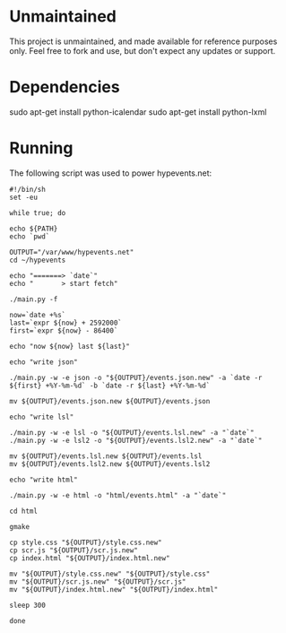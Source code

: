 Unmaintained
============

This project is unmaintained, and made available for reference purposes
only. Feel free to fork and use, but don't expect any updates or support.

Dependencies
============

sudo apt-get install python-icalendar
sudo apt-get install python-lxml

Running
=======

The following script was used to power hypevents.net:

```
#!/bin/sh
set -eu

while true; do

echo ${PATH}
echo `pwd`

OUTPUT="/var/www/hypevents.net"
cd ~/hypevents

echo "=======> `date`"
echo "       > start fetch"

./main.py -f

now=`date +%s`
last=`expr ${now} + 2592000`
first=`expr ${now} - 86400`

echo "now ${now} last ${last}"

echo "write json"

./main.py -w -e json -o "${OUTPUT}/events.json.new" -a `date -r ${first} +%Y-%m-%d` -b `date -r ${last} +%Y-%m-%d`

mv ${OUTPUT}/events.json.new ${OUTPUT}/events.json

echo "write lsl"

./main.py -w -e lsl -o "${OUTPUT}/events.lsl.new" -a "`date`"
./main.py -w -e lsl2 -o "${OUTPUT}/events.lsl2.new" -a "`date`"

mv ${OUTPUT}/events.lsl.new ${OUTPUT}/events.lsl
mv ${OUTPUT}/events.lsl2.new ${OUTPUT}/events.lsl2

echo "write html"

./main.py -w -e html -o "html/events.html" -a "`date`"

cd html

gmake

cp style.css "${OUTPUT}/style.css.new"
cp scr.js "${OUTPUT}/scr.js.new"
cp index.html "${OUTPUT}/index.html.new"

mv "${OUTPUT}/style.css.new" "${OUTPUT}/style.css"
mv "${OUTPUT}/scr.js.new" "${OUTPUT}/scr.js"
mv "${OUTPUT}/index.html.new" "${OUTPUT}/index.html"

sleep 300

done
```

